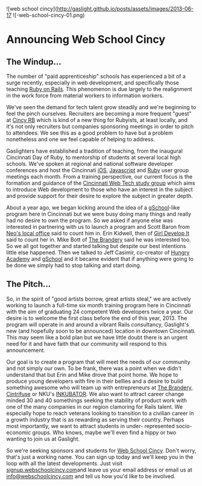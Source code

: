 ![web school cincy](http://gaslight.github.io/posts/assets/images/2013-06-17
![-web-school-cincy-01.png)

# Announcing Web School Cincy

##  The Windup...

The number of "paid apprenticeship" schools has experienced a bit of a surge
recently, especially in web development, and specifically those teaching [Ruby
on Rails](http://rubyonrails.org/). This phenomenon is due largely to the
realignment in the work force from material workers to information workers.

We've seen the demand for tech talent grow steadily and we're beginning to
feel the pinch ourselves. Recruiters are becoming a more frequent "guest" at
[Cincy RB](http://cincyrb.com/) which is kind of a new thing for Rubyists, at
least locally, and it's not only recruiters but companies sponsoring meetings
in order to pitch to attendees. We see this as a good problem to have but a
problem nonetheless and one we feel capable of helping to address.

Gaslighters have established a tradition of teaching, from the inaugural
Cincinnati Day of Ruby, to mentorship of students at several local high
schools. We've spoken at regional and national software developer conferences
and host the Cincinnati [iOS](http://www.meetup.com/CincyCocoaDev/),
[Javascript](http://blog.cincijs.com/) and [Ruby](http://cincyrb.com/) user
group meetings each month. From a training perspective, our current focus is
the formation and guidance of the [Cincinnati Web Tech study
group](https://plus.google.com/u/0/communities/101954958111273359715) which
aims to introduce Web development to those who have an interest in the subject
and provide support for their desire to explore the subject in greater depth.

About a year ago, we began kicking around the idea of a
[gSchool](http://www.gschool.it/)-like program here in Cincinnati but we were
busy doing many things and really had no desire to own the program. So we
asked if anyone else was interested in partnering with us to launch a program
and Scott Baron from [Neo's local
office](http://www.neo.com/offices/cincinnati) said to count him in. Erin
Kidwell, then of [Girl Develop
It](http://www.girldevelopit.com/chapters/cincinnati) said to count her in.
Mike Bott of [The Brandery](http://www.brandery.org/) said he was interested
too. So we all got together and started talking but despite our best
intentions little else happened. Then we talked to Jeff Casimir, co-creator of
[Hungry Academy](http://hungryacademy.com/) and
[gSchool](http://www.gschool.it/) and it became evident that if anything were
going to be done we simply had to stop talking and start doing.

## The Pitch...

So, in the spirit of "good artists borrow, great artists steal," we are
actively working to launch a full-time six month training program here in
Cincinnati with the aim of graduating 24 competent Web developers twice a
year. Our desire is to welcome the first class before the end of this year,
2013. The program will operate in and around a vibrant Rails consultancy,
Gaslight's new (and hopefully soon to be announced) location in downtown
Cincinnati. This may seem like a bold plan but we have little doubt there is
an urgent need for it and have faith that our community will respond to this
announcement.

Our goal is to create a program that will meet the needs of our community and
not simply our own. To be frank, there was a point when we didn't understand
that but Erin and Mike drove that point home. We hope to produce young
developers with fire in their bellies and a desire to build something awesome
who will team up with entrepreneurs at [The
Brandery](http://www.brandery.org/), [Cintrifuse](http://www.cintrifuse.com/)
or NKU's [INKUBATOR](http://cob.nku.edu/inkubator.html). We also want to
attract career change minded 30 and 40 somethings seeking the stability of
product work with one of the many companies in our region clamoring for Rails
talent. We especially hope to reach veterans looking to transition to a
civilian career in a growth industry that is as rewarding as serving their
country. Perhaps most importantly, we want to attract students in under-
represented socio-economic groups. Who knows, maybe we'll even find a hippy or
two wanting to join us at Gaslight.

So we're seeking sponsors and students for [Web School
Cincy](http://signup.webschoolcincy.com/). Don't worry, that's just a working
name. You can sign up today and we'll keep you in the loop with all the latest
developments. Just visit
[signup.webschoolcincy.com](http://signup.webschoolcincy.com/)and leave us
your email address or email us at
[info@webschoolcincy.com](mailto:info@webschoolcincy.com) and tell us how
you'd like to be involved.
